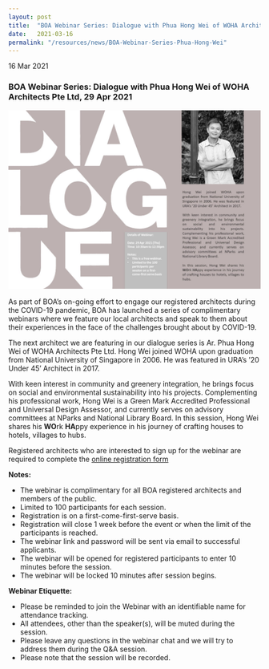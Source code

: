 ```yaml
---
layout: post
title:  "BOA Webinar Series: Dialogue with Phua Hong Wei of WOHA Architects Pte Ltd"
date:   2021-03-16
permalink: "/resources/news/BOA-Webinar-Series-Phua-Hong-Wei"
---
```

16 Mar 2021

### **BOA Webinar Series: Dialogue with Phua Hong Wei of WOHA Architects Pte Ltd, 29 Apr 2021**

![BOA Webinar Poster](/images/BOA_Webinar_290421.jpg)

As part of BOA’s on-going effort to engage our registered architects during the COVID-19 pandemic, BOA has launched a series of complimentary webinars where we feature our local architects and speak to them about their experiences in the face of the challenges brought about by COVID-19. 

The next architect we are featuring in our dialogue series is Ar. Phua Hong Wei of WOHA Architects Pte Ltd. Hong Wei joined WOHA upon graduation from National University of Singapore in 2006. He was featured in URA’s ’20 Under 45’ Architect in 2017.

With keen interest in community and greenery integration, he brings focus on social and environmental sustainability into his projects. Complementing his professional work, Hong Wei is a Green Mark Accredited Professional and Universal Design Assessor, and currently serves on advisory committees at NParks and National Library Board. In this session, Hong Wei shares his **WO**rk **HA**ppy experience in his journey of crafting houses to hotels, villages to hubs.

Registered architects who are interested to sign up for the webinar are required to complete the [online registration form](https://forms.gle/YZZ31Fi3Fy5wZQBPA)

**Notes:**
* The webinar is complimentary for all BOA registered architects and members of the public. 
* Limited to 100 participants for each session. 
* Registration is on a first-come-first-serve basis. 
* Registration will close 1 week before the event or when the limit of the participants is reached.
* The webinar link and password will be sent via email to successful applicants. 
* The webinar will be opened for registered participants to enter 10 minutes before the session.
* The webinar will be locked 10 minutes after session begins.

**Webinar Etiquette:**
* Please be reminded to join the Webinar with an identifiable name for attendance tracking.
* All attendees, other than the speaker(s), will be muted during the session.
* Please leave any questions in the webinar chat and we will try to address them during the Q&A session.
* Please note that the session will be recorded.
